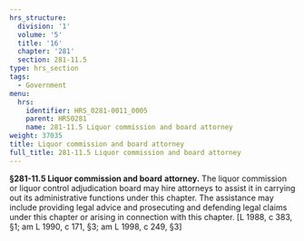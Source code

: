 ```yaml
---
hrs_structure:
  division: '1'
  volume: '5'
  title: '16'
  chapter: '281'
  section: 281-11.5
type: hrs_section
tags:
  - Government
menu:
  hrs:
    identifier: HRS_0281-0011_0005
    parent: HRS0281
    name: 281-11.5 Liquor commission and board attorney
weight: 37035
title: Liquor commission and board attorney
full_title: 281-11.5 Liquor commission and board attorney
---
```

**§281-11.5 Liquor commission and board** **attorney.** The liquor commission or liquor control adjudication board may hire attorneys to assist it in carrying out its administrative functions under this chapter. The assistance may include providing legal advice and prosecuting and defending legal claims under this chapter or arising in connection with this chapter. [L 1988, c 383, §1; am L 1990, c 171, §3; am L 1998, c 249, §3]